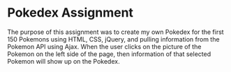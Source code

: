 # Pokedex Assignment
The purpose of this assignment was to create my own Pokedex for the first 150 Pokemons using HTML, CSS, jQuery, and pulling information from the Pokemon API using Ajax. When the user clicks on the picture of the Pokemon on the left side of the page, then information of that selected Pokemon will show up on the Pokedex.